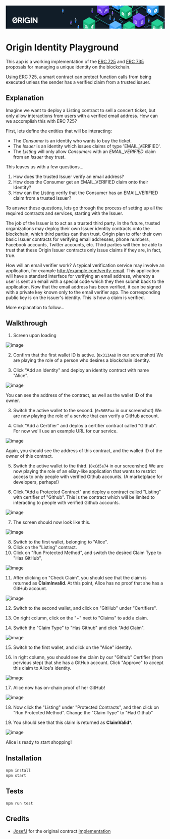 ![Origin Protocol](data/origin-header.png)

# Origin Identity Playground

This app is a working implementation of the [ERC 725](https://github.com/ethereum/EIPs/issues/725) and [ERC 735](https://github.com/ethereum/EIPs/issues/735) proposals for managing a unique identity on the blockchain.

Using ERC 725, a smart contract can protect function calls from being executed unless the sender has a verified claim
from a trusted issuer.

## Explanation

Imagine we want to deploy a Listing contract to sell a concert ticket, but only allow interactions from
users with a verified email address. How can we accomplish this with ERC 725?

First, lets define the entities that will be interacting:

* The _Consumer_ is an identity who wants to buy the ticket.
* The _Issuer_ is an identity which issues claims of type 'EMAIL_VERIFIED'.
* The _Listing_ will only allow _Consumers_ with an _EMAIL_VERIFIED_ claim from an _Issuer_ they trust.

This leaves us with a few questions...

1.  How does the trusted Issuer verify an email address?
2.  How does the Consumer get an EMAIL_VERIFIED claim onto their Identity?
3.  How can the Listing verify that the Consumer has an EMAIL_VERIFIED claim from a trusted Issuer?

To answer these questions, lets go through the process of setting up all the required contracts and services, starting
with the Issuer.

The job of the Issuer is to act as a trusted third party. In the future, trusted organizations may deploy their own
Issuer identity contracts onto the blockchain, which third parties can then trust. Origin plan to offer their own basic
Issuer contracts for verifying email addresses, phone numbers, Facebook accounts, Twitter accounts, etc. Third parties
will then be able to trust that these Origin Issuer contracts only issue claims if they are, in fact, true.

How will an email verifier work? A typical verification service may involve an application, for example
http://example.com/verify-email. This application will have a standard interface for verifying an email
address, whereby a user is sent an email with a special code which they then submit back to the application. Now that
the email address has been verified, it can be signed with a private key known only to the email verifier app. The
corresponding public key is on the issuer's identity. This is how a claim is verified.

More explanation to follow...

## Walkthrough

1. Screen upon loading

![image](https://user-images.githubusercontent.com/673455/38565794-1096067c-3c97-11e8-9f37-fce66f5f4fc4.png)

2. Confirm that the first wallet ID is active. (`0x313AaD` in our screenshot) We are playing the role of a person who desires a blockchain identity.

2. Click "Add an Identity" and deploy an identity contract with name "Alice".

![image](https://user-images.githubusercontent.com/673455/38565831-2adbb70c-3c97-11e8-937b-532b53513709.png)

You can see the address of the contract, as well as the wallet ID of the owner. 

3. Switch the active wallet to the second. (`0x56BEaa` in our screenshot) We are now playing the role of a service that can verify a GitHub account.

4. Click "Add a Certifier" and deploy a certifier contract called "Github". For now we'll use an example URL for our service. 

![image](https://user-images.githubusercontent.com/673455/38567509-3fcf75dc-3c9b-11e8-836d-f419ec3297a0.png)

Again, you should see the address of this contract, and the walled ID of the owner of this contract. 

5. Switch the active wallet to the third. (`0xCd5e74` in our screenshot) We are now playing the role of an eBay-like application that wants to restrict access to only people with verified Github accounts. (A marketplace for developers, perhaps!)

6. Click "Add a Protected Contract" and deploy a contract called "Listing" with certifier of "Github". This is the contract which will be limited to interacting to people with verified Github accounts. 

![image](https://user-images.githubusercontent.com/673455/38567736-c6f6c1aa-3c9b-11e8-9f12-99382fcbb022.png)

7. The screen should now look like this. 

![image](https://user-images.githubusercontent.com/673455/38567778-e0a15764-3c9b-11e8-9b15-471d0e0b866a.png)

8. Switch to the first wallet, belonging to "Alice". 
9. Click on the "Listing" contract. 
10. Click on "Run Protected Method", and switch the desired Claim Type to "Has GitHub",

![image](https://user-images.githubusercontent.com/673455/38567913-2c2d0fa2-3c9c-11e8-8337-38f6cbf0e3fb.png)

11. After clicking on "Check Claim", you should see that the claim is returned as **ClaimInvalid**. At this point, Alice has no proof that she has a GitHub account. 

![image](https://user-images.githubusercontent.com/673455/38567999-61cdea46-3c9c-11e8-9674-d53173357d51.png)

12. Switch to the second wallet, and click on "GitHub" under "Certifiers".

13. On right column, click on the "+" next to "Claims" to add a claim. 

14. Switch the "Claim Type" to "Has Github" and click "Add Claim". 

![image](https://user-images.githubusercontent.com/673455/38568558-cbe42048-3c9d-11e8-80e4-00ff66e595eb.png)

15. Switch to the first wallet, and click on the "Alice" identity. 

16. In right column, you should see the claim by our "Github" Certifier (from pervious step) that she has a GitHub account. Click "Approve" to accept this claim to Alice's identity. 

![image](https://user-images.githubusercontent.com/673455/38568275-22da173c-3c9d-11e8-9f98-97f576775346.png)

17. Alice now has on-chain proof of her GitHub!

![image](https://user-images.githubusercontent.com/673455/38568345-44acf5f0-3c9d-11e8-88b9-0b46e75b3926.png)

18. Now click the "Listing" under "Protected Contracts", and then click on "Run Protected Method". Change the "Claim Type" to "Had Github" 

19. You should see that this claim is returned as **ClaimValid***. 

![image](https://user-images.githubusercontent.com/673455/38568456-8f40e86a-3c9d-11e8-9e19-50dc9606ef5d.png)

Alice is ready to start shopping!


## Installation

    npm install
    npm start

## Tests

    npm run test

## Credits

* [JosefJ](https://github.com/JosefJ) for the original contract [implementation](https://github.com/JosefJ/IdentityContract)
